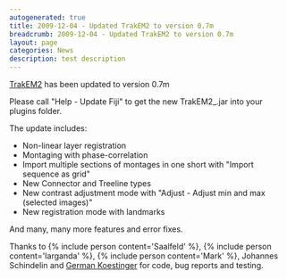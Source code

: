 ```yaml
---
autogenerated: true
title: 2009-12-04 - Updated TrakEM2 to version 0.7m
breadcrumb: 2009-12-04 - Updated TrakEM2 to version 0.7m
layout: page
categories: News
description: test description
---
```


[TrakEM2](TrakEM2 ) has been updated to version 0.7m

Please call "Help - Update Fiji" to get the new TrakEM2\_.jar into your plugins folder.

The update includes:

  - Non-linear layer registration
  - Montaging with phase-correlation
  - Import multiple sections of montages in one short with "Import sequence as grid"
  - New Connector and Treeline types
  - New contrast adjustment mode with "Adjust - Adjust min and max (selected images)"
  - New registration mode with landmarks

And many, many more features and error fixes.

Thanks to {% include person content='Saalfeld' %}, {% include person content='Iarganda' %}, {% include person content='Mark' %}, Johannes Schindelin and [German Koestinger](http://www.ini.uzh.ch/people/german) for code, bug reports and testing.


